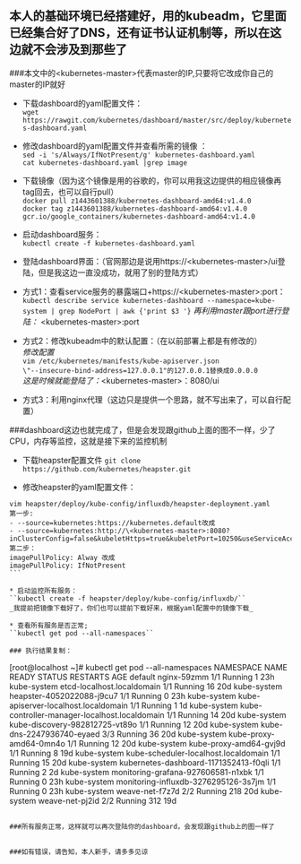 ## 本人的基础环境已经搭建好，用的kubeadm，它里面已经集合好了DNS，还有证书认证机制等，所以在这边就不会涉及到那些了
###本文中的\<kubernetes-master>代表master的IP,只要将它改成你自己的master的IP就好


* 下载dashboard的yaml配置文件：     
``wget https://rawgit.com/kubernetes/dashboard/master/src/deploy/kubernetes-dashboard.yaml``

* 修改dashboard的yaml配置文件并查看所需的镜像 ：    
``sed -i 's/Always/IfNotPresent/g' kubernetes-dashboard.yaml``      
``cat kubernetes-dashboard.yaml |grep image``

* 下载镜像（因为这个镜像是用的谷歌的，你可以用我这边提供的相应镜像再tag回去，也可以自行pull）   
``docker pull z1443601388/kubernetes-dashboard-amd64:v1.4.0``   
``docker tag z1443601388/kubernetes-dashboard-amd64:v1.4.0 gcr.io/google_containers/kubernetes-dashboard-amd64:v1.4.0``   

* 启动dashboard服务：    
``kubectl create -f kubernetes-dashboard.yaml``

* 登陆dashboard界面：（官网那边是说用https://\<kubernetes-master>/ui登陆，但是我这边一直没成功，就用了别的登陆方式）

* 方式1：查看service服务的暴露端口+https://\<kubernetes-master>:port：  
``kubectl describe service kubernetes-dashboard --namespace=kube-system | grep NodePort | awk {'print $3 '}`` 
_再利用master跟port进行登陆：_  \<kubernetes-master>:port 


* 方式2：修改kubeadm中的默认配置：（在以前部署上都是有修改的）  
_修改配置_   
``vim /etc/kubernetes/manifests/kube-apiserver.json``   
``\"--insecure-bind-address=127.0.0.1"的127.0.0.1替换成0.0.0.0``   
_这是时候就能登陆了：_\<kubernetes-master>：8080/ui  

* 方式3：利用nginx代理（这边只是提供一个思路，就不写出来了，可以自行配置）

###dashboard这边也就完成了，但是会发现跟github上面的图不一样，少了CPU，内存等监控，这就是接下来的监控机制   

* 下载heapster配置文件
``git clone https://github.com/kubernetes/heapster.git``

* 修改heapster的yaml配置文件：
```   
vim heapster/deploy/kube-config/influxdb/heapster-deployment.yaml 
第一步:
- --source=kubernetes:https://kubernetes.default改成
- --source=kubernetes:http://\<kubernetes-master>:8080?inClusterConfig=false&kubeletHttps=true&kubeletPort=10250&useServiceAccount=true&auth=
第二步：
imagePullPolicy: Alway 改成
imagePullPolicy: IfNotPresent
```  

* 启动监控所有服务：
``kubectl create -f heapster/deploy/kube-config/influxdb/``   
_我提前把镜像下载好了，你们也可以提前下载好来，根据yaml配置中的镜像下载_

* 查看所有服务是否正常;
``kubectl get pod --all-namespaces``

### 执行结果复制：   
```  
[root@localhost ~]# kubectl get pod --all-namespaces
NAMESPACE     NAME                                            READY     STATUS    RESTARTS   AGE
default       nginx-59zmm                                     1/1       Running   1          23h
kube-system   etcd-localhost.localdomain                      1/1       Running   16         20d
kube-system   heapster-4052022088-j9cu7                       1/1       Running   0          23h
kube-system   kube-apiserver-localhost.localdomain            1/1       Running   1          1d
kube-system   kube-controller-manager-localhost.localdomain   1/1       Running   14         20d
kube-system   kube-discovery-982812725-vt89o                  1/1       Running   12         20d
kube-system   kube-dns-2247936740-eyaed                       3/3       Running   36         20d
kube-system   kube-proxy-amd64-0mn4o                          1/1       Running   12         20d
kube-system   kube-proxy-amd64-gvj9d                          1/1       Running   8          19d
kube-system   kube-scheduler-localhost.localdomain            1/1       Running   15         20d
kube-system   kubernetes-dashboard-1171352413-f0qli           1/1       Running   2          2d
kube-system   monitoring-grafana-927606581-n1xbk              1/1       Running   0          23h
kube-system   monitoring-influxdb-3276295126-3s7jm            1/1       Running   0          23h
kube-system   weave-net-f7z7d                                 2/2       Running   218        20d
kube-system   weave-net-pj2id                                 2/2       Running   312        19d
```    

###所有服务正常，这样就可以再次登陆你的dashboard，会发现跟github上的图一样了


###如有错误，请告知，本人新手，请多多见谅










